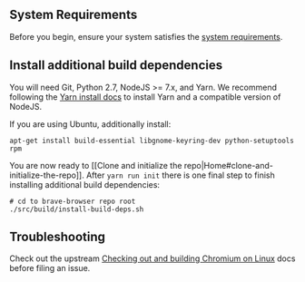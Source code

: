 ## System Requirements

Before you begin, ensure your system satisfies the [system requirements](https://chromium.googlesource.com/chromium/src/+/lkcr/docs/linux_build_instructions.md#system-requirements).

## Install additional build dependencies

You will need Git, Python 2.7, NodeJS >= 7.x, and Yarn. We recommend following the [Yarn install docs](https://yarnpkg.com/lang/en/docs/install/) to install Yarn and a compatible version of NodeJS.

If you are using Ubuntu, additionally install:

```
apt-get install build-essential libgnome-keyring-dev python-setuptools rpm
```

You are now ready to [[Clone and initialize the repo|Home#clone-and-initialize-the-repo]]. After `yarn run init` there is one final step to finish installing additional build dependencies:

```
# cd to brave-browser repo root
./src/build/install-build-deps.sh
```

## Troubleshooting

Check out the upstream [Checking out and building Chromium on Linux](https://chromium.googlesource.com/chromium/src/+/lkcr/docs/linux_build_instructions.md) docs before filing an issue.